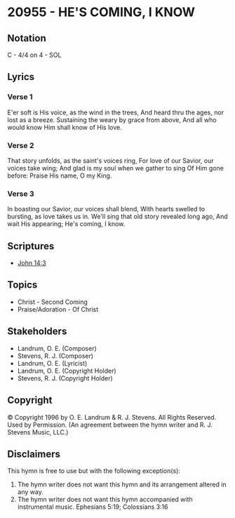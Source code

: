 # 20955 - HE'S COMING, I KNOW

## Notation

C - 4/4 on 4 - SOL

## Lyrics

### Verse 1

E'er soft is His voice, as the wind in the trees, And heard thru the ages, nor lost as a breeze. Sustaining the weary by grace from above, And all who would know Him shall know of His love.

### Verse 2

That story unfolds, as the saint's voices ring,   For love of our Savior, our voices take wing; And glad is my soul when we gather to sing Of Him gone before: Praise His name, O my King. 

### Verse 3

In boasting our Savior, our voices shall blend, With hearts swelled to bursting, as love takes us in. We'll sing that old story revealed long ago, And wait His appearing; He's coming, I know. 


## Scriptures

- [John 14:3](https://www.biblegateway.com/passage/?search=John%2014%3A3)

## Topics

- Christ - Second Coming
- Praise/Adoration - Of Christ

## Stakeholders

- Landrum, O. E. (Composer)
- Stevens, R. J. (Composer)
- Landrum, O. E. (Lyricist)
- Landrum, O. E. (Copyright Holder)
- Stevens, R. J. (Copyright Holder)

## Copyright

© Copyright 1996 by O. E. Landrum & R. J. Stevens. All Rights Reserved. Used by Permission.
(An agreement between the hymn writer and R. J. Stevens Music, LLC.)

## Disclaimers

This hymn is free to use but with the following exception(s):
1. The hymn writer does not want this hymn and its arrangement altered in any way.
2. The hymn writer does not want this hymn accompanied with instrumental music.
Ephesians 5:19; Colossians 3:16

